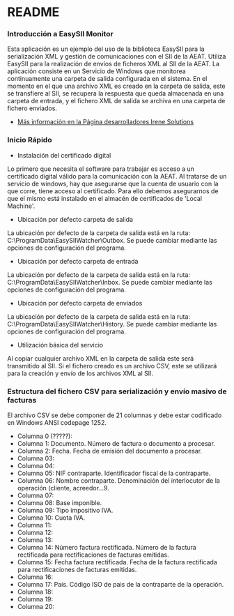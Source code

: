 # README #

### Introducción a EasySII Monitor ###

Esta aplicación es un ejemplo del uso de la biblioteca EasySII para la serialización XML y gestión de comunicaciones con el SII de la AEAT. Utiliza EasySII para la realización de envíos de ficheros XML al SII de la AEAT. 
La aplicación consiste en un Servicio de Windows que monitorea continuamente una carpeta de salida configurada en el sistema. En el momento en el que una archivo XML es creado en la carpeta de salida, este se transfiere al SII, se recupera la respuesta que queda almacenada en una carpeta de entrada, y el fichero XML de salida se archiva en una carpeta de fichero enviados.

* [Más información en la Página desarrolladores Irene Solutions](https://www.irenesolutions.com/developers.html#sii)

### Inicio Rápido ###

* Instalación del certificado digital

Lo primero que necesita el software para trabajar es acceso a un certificado digital válido para la comunicación con la AEAT. Al tratarse de un servicio de windows, hay que asegurarse que la cuenta de usuario con la que corre, tiene acceso al certificado. Para ello debemos asegurarnos de que el mismo está instalado en el almacén de certificados de 'Local Machine'.

* Ubicación por defecto carpeta de salida

La ubicación por defecto de la carpeta de salida está en la ruta: C:\ProgramData\EasySIIWatcher\Outbox. Se puede cambiar mediante las opciones de configuración del programa.

* Ubicación por defecto carpeta de entrada

La ubicación por defecto de la carpeta de salida está en la ruta: C:\ProgramData\EasySIIWatcher\Inbox. Se puede cambiar mediante las opciones de configuración del programa.

* Ubicación por defecto carpeta de enviados

La ubicación por defecto de la carpeta de salida está en la ruta: C:\ProgramData\EasySIIWatcher\History. Se puede cambiar mediante las opciones de configuración del programa.

* Utilización básica del servicio

Al copiar cualquier archivo XML en la carpeta de salida este será transmitido al SII. Si el fichero creado es un archivo CSV, este se utilizará para la creación y envío de los archivos XML al SII.

### Estructura del fichero CSV para serialización y envío masivo de facturas ###

El archivo CSV se debe componer de 21 columnas y debe estar codificado en Windows ANSI codepage 1252.  
- Columna 0 (?????):  
- Columna 1: Documento. Número de factura o documento a procesar.
- Columna 2: Fecha. Fecha de emisión del documento a procesar.  
- Columna 03: 
- Columna 04: 
- Columna 05: NIF contraparte. Identificador fiscal de la contraparte.
- Columna 06: Nombre contraparte. Denominación del interlocutor de la operación (cliente, acreedor...9.
- Columna 07: 
- Columna 08: Base imponible.
- Columna 09: Tipo impositivo IVA.
- Columna 10: Cuota IVA.
- Columna 11:
- Columna 12:
- Columna 13:
- Columna 14: Número factura rectificada. Número de la factura rectificada para rectificaciones de facturas emitidas.
- Columna 15: Fecha factura rectificada. Fecha de la factura rectificada para rectificaciones de facturas emitidas.
- Columna 16:
- Columna 17: País. Código ISO de pais de la contraparte de la operación.
- Columna 18:
- Columna 19:
- Columna 20:

